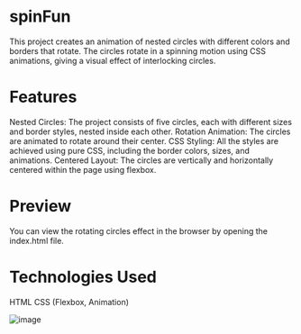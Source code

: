 # spinFun
This project creates an animation of nested circles with different colors and borders that rotate. The circles rotate in a spinning motion using CSS animations, giving a visual effect of interlocking circles.

# Features
Nested Circles: The project consists of five circles, each with different sizes and border styles, nested inside each other.
Rotation Animation: The circles are animated to rotate around their center.
CSS Styling: All the styles are achieved using pure CSS, including the border colors, sizes, and animations.
Centered Layout: The circles are vertically and horizontally centered within the page using flexbox.

# Preview
You can view the rotating circles effect in the browser by opening the index.html file.

# Technologies Used
HTML
CSS (Flexbox, Animation)


![image](https://github.com/user-attachments/assets/bbb89972-fd47-47d8-8b5e-37c0a9ec22c0)

